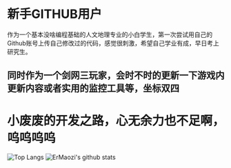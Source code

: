 # 新手GITHUB用户
作为一个基本没啥编程基础的人文地理专业的小白学生，第一次尝试用自己的Github账号上传自己修改过的代码，感觉很刺激，希望自己学业有成，早日考上研究生。
## 同时作为一个剑网三玩家，会时不时的更新一下游戏内更新内容或者实用的监控工具等，坐标双四
# 小废废的开发之路，心无余力也不足啊，呜呜呜呜

![Top Langs](https://github-readme-stats.vercel.app/api/top-langs/?username=kolinloa&layout=compact&hide_title=true&hide_border=true&theme=onedark)
![ErMaozi's github stats](https://github-readme-stats.vercel.app/api?username=kolinloa&hide=issues&show_icons=true&line_height=24&hide_title=true&hide_border=true&theme=onedark)
